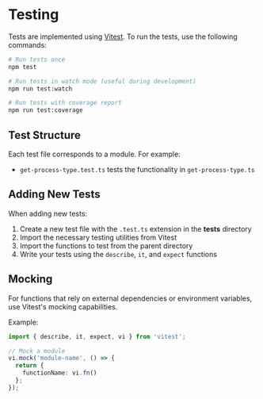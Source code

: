# Testing

Tests are implemented using [Vitest](https://vitest.dev/). To run the tests, use the following commands:

```bash
# Run tests once
npm test

# Run tests in watch mode (useful during development)
npm run test:watch

# Run tests with coverage report
npm run test:coverage
```

## Test Structure

Each test file corresponds to a module. For example:

- `get-process-type.test.ts` tests the functionality in `get-process-type.ts`

## Adding New Tests

When adding new tests:

1. Create a new test file with the `.test.ts` extension in the __tests__ directory
2. Import the necessary testing utilities from Vitest
3. Import the functions to test from the parent directory
4. Write your tests using the `describe`, `it`, and `expect` functions

## Mocking

For functions that rely on external dependencies or environment variables, use Vitest's mocking capabilities.

Example:

```typescript
import { describe, it, expect, vi } from 'vitest';

// Mock a module
vi.mock('module-name', () => {
  return {
    functionName: vi.fn()
  };
});
```
